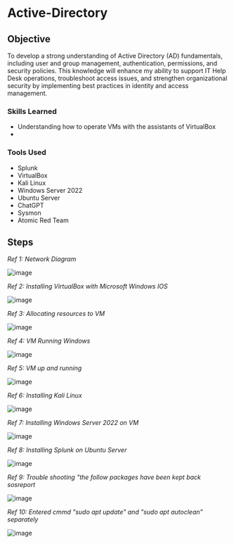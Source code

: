 # Active-Directory

## Objective
  
To develop a strong understanding of Active Directory (AD) fundamentals, including user and group management, authentication, permissions, and security policies. This knowledge will enhance my ability to support IT Help Desk operations, troubleshoot access issues, and strengthen organizational security by implementing best practices in identity and access management.

### Skills Learned

- Understanding how to operate VMs with the assistants of VirtualBox
- 

### Tools Used

- Splunk
- VirtualBox
- Kali Linux
- Windows Server 2022
- Ubuntu Server
- ChatGPT
- Sysmon
- Atomic Red Team

## Steps

*Ref 1: Network Diagram*

![image](https://github.com/user-attachments/assets/cc17c236-d5ab-442d-823d-4fb230b3e5f0)

*Ref 2: Installing VirtualBox with Microsoft Windows IOS*

![image](https://github.com/user-attachments/assets/10ca1802-7457-4fae-b203-ed8d9fefa478)

*Ref 3: Allocating resources to VM*

![image](https://github.com/user-attachments/assets/4bb867bc-41f3-4d49-ab1c-11cd133df6f8)

*Ref 4: VM Running Windows*

![image](https://github.com/user-attachments/assets/4ec1153f-7c2c-49d3-8722-0d3dae653b10)

*Ref 5: VM up and running*

![image](https://github.com/user-attachments/assets/003dc8e5-03a4-467a-8bbe-f1432bb90d27)

*Ref 6: Installing Kali Linux*

![image](https://github.com/user-attachments/assets/03bee42e-c684-48e0-b9bd-27daca956f62)

*Ref 7: Installing Windows Server 2022 on VM*

![image](https://github.com/user-attachments/assets/547d4e1a-7e1f-4cce-a230-b8ed6a9563c4)

*Ref 8: Installing Splunk on Ubuntu Server*

![image](https://github.com/user-attachments/assets/67b5aa65-3a53-460a-8644-12f9b66d57cc)

*Ref 9: Trouble shooting "the follow packages have been kept back sosreport*

![image](https://github.com/user-attachments/assets/b044ba94-c05e-46bc-b71e-e21f84628c0c)

*Ref 10: Entered cmmd "sudo apt update" and "sudo apt autoclean" separately*

![image](https://github.com/user-attachments/assets/52d26309-8004-4bad-aa33-9ed25991500c)


